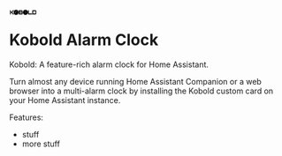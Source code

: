 
<div align="center">
    <img src="./assets/kobold-logo.svg" alt="" width="10%" align="left" />
</div>


# Kobold Alarm Clock

Kobold: A feature-rich alarm clock for Home Assistant.

Turn almost any device running Home Assistant Companion or a web browser into a multi-alarm clock by installing the Kobold custom card on your Home Assistant instance.

Features:
- stuff
- more stuff
